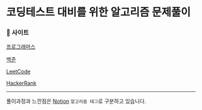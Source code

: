 
# 코딩테스트 대비를 위한 알고리즘 문제풀이

### 🍚 사이트

[프로그래머스](https://programmers.co.kr/)

[백준](https://www.acmicpc.net/)

[LeetCode](https://https://leetcode.com/)

[HackerRank](https://www.hackerrank.com/)

---

풀이과정과 느낀점은
[Notion](https://jwuu.notion.site/c69cfdc5526e45b68b97b2dd6d7ced20?v=5a18c88cbfbd47b586b25d0e60373727)
`알고리즘 태그`로 구분하고 있습니다.


